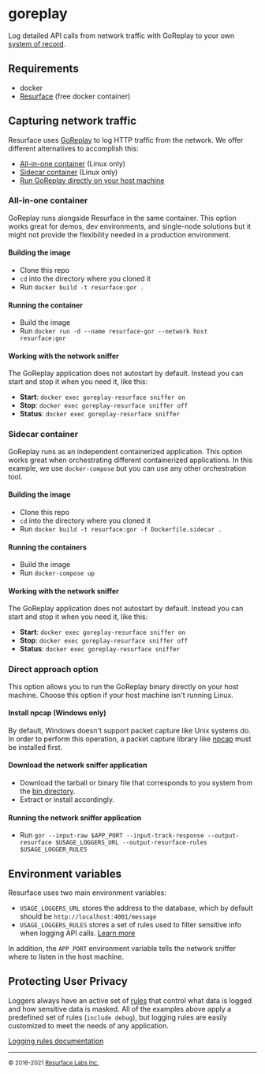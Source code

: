 # goreplay
Log detailed API calls from network traffic with GoReplay to your own [system of record](https://resurface.io).

## Requirements
- docker
- [Resurface](https://resurface.io/installation) (free docker container)

## Capturing network traffic
Resurface uses [GoReplay](https://goreplay.org/) to log HTTP traffic from the network. We offer different alternatives to accomplish this:
- [All-in-one container](#all-in-one-container) (Linux only)
- [Sidecar container](#sidecar-container) (Linux only)
- [Run GoReplay directly on your host machine](#direct-approach-option)

### All-in-one container
GoReplay runs alongside Resurface in the same container. This option works great for demos, dev environments, and single-node solutions but it might not provide the flexibility needed in a production environment.

#### Building the image
- Clone this repo
- `cd` into the directory where you cloned it
- Run `docker build -t resurface:gor .`

#### Running the container
- Build the image
- Run `docker run -d --name resurface-gor --network host resurface:gor`

#### Working with the network sniffer
The GoReplay application does not autostart by default. Instead you can start and stop it when you need it, like this:
- **Start**: `docker exec goreplay-resurface sniffer on`
- **Stop**: `docker exec goreplay-resurface sniffer off`
- **Status**: `docker exec goreplay-resurface sniffer`

### Sidecar container
GoReplay runs as an independent containerized application. This option works great when orchestrating different containerized applications. In this example, we use `docker-compose` but you can use any other orchestration tool.

#### Building the image
- Clone this repo
- `cd` into the directory where you cloned it
- Run `docker build -t resurface:gor -f Dockerfile.sidecar .`

#### Running the containers
- Build the image
- Run `docker-compose up`

#### Working with the network sniffer
The GoReplay application does not autostart by default. Instead you can start and stop it when you need it, like this:
- **Start**: `docker exec goreplay-resurface sniffer on`
- **Stop**: `docker exec goreplay-resurface sniffer off`
- **Status**: `docker exec goreplay-resurface sniffer`

### Direct approach option
This option allows you to run the GoReplay binary directly on your host machine. Choose this option if your host machine isn't running Linux.

#### Install npcap (Windows only)
By default, Windows doesn't support packet capture like Unix systems do. In order to perform this operation, a packet capture library like [npcap](https://nmap.org/npcap/) must be installed first.

#### Download the network sniffer application
- Download the tarball or binary file that corresponds to you system from the [bin directory](https://github.com/resurfaceio/goreplay/tree/master/bin).
- Extract or install accordingly.

#### Running the network sniffer application
- Run `gor --input-raw $APP_PORT --input-track-response --output-resurface $USAGE_LOGGERS_URL --output-resurface-rules $USAGE_LOGGER_RULES`

## Environment variables

Resurface uses two main environment variables:

- `USAGE_LOGGERS_URL` stores the address to the database, which by default should be `http://localhost:4001/message`
- `USAGE_LOGGERS_RULES` stores a set of rules used to filter sensitive info when logging API calls. [Learn more](#protecting-user-privacy)

In addition, the `APP_PORT` environment variable tells the network sniffer where to listen in the host machine.

## Protecting User Privacy

Loggers always have an active set of <a href="https://resurface.io/logging-rules">rules</a> that control what data is logged
and how sensitive data is masked. All of the examples above apply a predefined set of rules (`include debug`),
but logging rules are easily customized to meet the needs of any application.

<a href="https://resurface.io/logging-rules">Logging rules documentation</a>

---
<small>&copy; 2016-2021 <a href="https://resurface.io">Resurface Labs Inc.</a></small>
